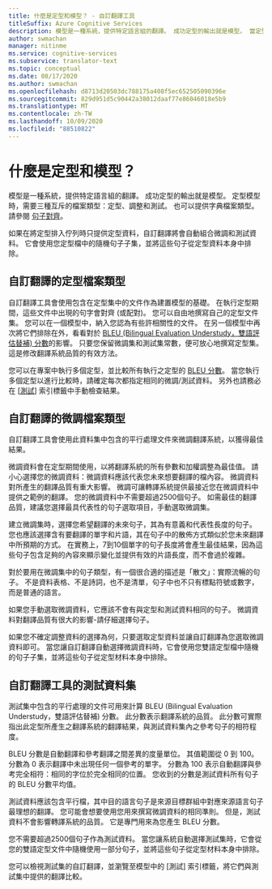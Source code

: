 ```yaml
---
title: 什麼是定型和模型？ - 自訂翻譯工具
titleSuffix: Azure Cognitive Services
description: 模型是一種系統，提供特定語言組的翻譯。 成功定型的輸出就是模型。 當定型模型時，需要三種互斥的資料集：定型資料集、微調資料集和測試資料集。
author: swmachan
manager: nitinme
ms.service: cognitive-services
ms.subservice: translator-text
ms.topic: conceptual
ms.date: 08/17/2020
ms.author: swmachan
ms.openlocfilehash: d8713d20503dc788175a408f5ec652505090396e
ms.sourcegitcommit: 829d951d5c90442a38012daaf77e86046018e5b9
ms.translationtype: MT
ms.contentlocale: zh-TW
ms.lasthandoff: 10/09/2020
ms.locfileid: "88510822"
---
```

# <a name="what-are-trainings-and-models"></a>什麼是定型和模型？

模型是一種系統，提供特定語言組的翻譯。
成功定型的輸出就是模型。 定型模型時，需要三種互斥的檔案類型：定型、調整和測試。 也可以提供字典檔案類型。 請參閱 [句子對齊](https://docs.microsoft.com/azure/cognitive-services/translator/custom-translator/sentence-alignment#suggested-minimum-number-of-sentences)。

如果在將定型排入佇列時只提供定型資料，自訂翻譯將會自動組合微調和測試資料。 它會使用您定型檔中的隨機句子子集，並將這些句子從定型資料本身中排除。

## <a name="training-document-type-for-custom-translator"></a>自訂翻譯的定型檔案類型

自訂翻譯工具會使用包含在定型集中的文件作為建置模型的基礎。 在執行定型期間，這些文件中出現的句字會對齊 (或配對)。 您可以自由地撰寫自己的定型文件集。 您可以在一個模型中，納入您認為有些許相關性的文件。 在另一個模型中再次將它們排除在外，看看對於 [BLEU (Bilingual Evaluation Understudy，雙語評估替補) 分數](what-is-bleu-score.md)的影響。 只要您保留微調集和測試集常數，便可放心地撰寫定型集。 這是修改翻譯系統品質的有效方法。

您可以在專案中執行多個定型，並比較所有執行之定型的 [BLEU 分數](what-is-bleu-score.md)。 當您執行多個定型以進行比較時，請確定每次都指定相同的微調/測試資料。 另外也請務必在 [[測試](how-to-view-system-test-results.md)] 索引標籤中手動檢查結果。

## <a name="tuning-document-type-for-custom-translator"></a>自訂翻譯的微調檔案類型

自訂翻譯工具會使用此資料集中包含的平行處理文件來微調翻譯系統，以獲得最佳結果。

微調資料會在定型期間使用，以將翻譯系統的所有參數和加權調整為最佳值。 請小心選擇您的微調資料：微調資料應該代表您未來想要翻譯的檔內容。 微調資料對所產生的翻譯品質有重大影響。 微調可讓轉譯系統提供最接近您在微調資料中提供之範例的翻譯。 您的微調資料中不需要超過2500個句子。 如需最佳的翻譯品質，建議您選擇最具代表性的句子選取項目，手動選取微調集。

建立微調集時，選擇您希望翻譯的未來句子，其為有意義和代表性長度的句子。 您也應該選擇含有要翻譯的單字和片語，其在句子中的散佈方式類似於您未來翻譯中所預期的方式。 在實務上，7到10個單字的句子長度將會產生最佳結果，因為這些句子包含足夠的內容來顯示變化並提供有效的片語長度，而不會過於複雜。

對於要用在微調集中的句子類型，有一個很合適的描述是「散文」：實際流暢的句子。 不是資料表格、不是詩詞，也不是清單，句子中也不只有標點符號或數字，而是普通的語言。

如果您手動選取微調資料，它應該不會有與定型和測試資料相同的句子。 微調資料對翻譯品質有很大的影響-請仔細選擇句子。

如果您不確定調整資料的選擇為何，只要選取定型資料並讓自訂翻譯為您選取微調資料即可。 當您讓自訂翻譯自動選擇微調資料時，它會使用您雙語定型檔中隨機的句子子集，並將這些句子從定型材料本身中排除。

## <a name="testing-dataset-for-custom-translator"></a>自訂翻譯工具的測試資料集

測試集中包含的平行處理的文件可用來計算 BLEU (Bilingual Evaluation Understudy，雙語評估替補) 分數。 此分數表示翻譯系統的品質。 此分數可實際指出此定型所產生之翻譯系統的翻譯結果，與測試資料集內之參考句子的相符程度。

BLEU 分數是自動翻譯和參考翻譯之間差異的度量單位。 其值範圍從 0 到 100。 分數為 0 表示翻譯中未出現任何一個參考的單字。 分數為 100 表示自動翻譯與參考完全相符：相同的字位於完全相同的位置。 您收到的分數是測試資料所有句子的 BLEU 分數平均值。

測試資料應該包含平行檔，其中目的語言句子是來源目標群組中對應來源語言句子最理想的翻譯。 您可能會想要使用您用來撰寫微調資料的相同準則。 但是，測試資料不會影響轉譯系統的品質。 它是專門用來為您產生 BLEU 分數。

您不需要超過2500個句子作為測試資料。 當您讓系統自動選擇測試集時，它會從您的雙語定型文件中隨機使用一部分句子，並將這些句子從定型材料本身中排除。

您可以檢視測試集的自訂翻譯，並瀏覽至模型中的 [測試] 索引標籤，將它們與測試集中提供的翻譯比較。
